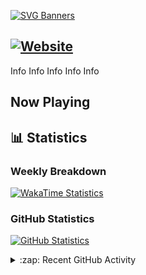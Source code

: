 [![SVG Banners](https://svg-banners-lucatanks.vercel.app/api?type=typeWriter&text1=👋%20Hello%20there,%20I'm%20Luca&width=1000&height=200)](https://lucatanks.xyz)

[![Website](https://img.shields.io/website?down_color=red&down_message=Offline&label=Website&up_color=green&up_message=Online&url=https%3A%2F%2Flucatanks.xyz)](https://lucatanks.xyz)
---

Info
Info
Info
Info
Info

## Now Playing

## 📊 Statistics

### Weekly Breakdown

[![WakaTime Statistics](https://luca-readme-stats.vercel.app/api/wakatime?username=LucaTanks&theme=luca&langs_count=5)](https://lucatanks.xyz)

### GitHub Statistics

[![GitHub Statistics](https://luca-readme-stats.vercel.app/api?username=LucaTanks&theme=luca&show_icons=true)](https://lucatanks.xyz)


<details>
  <summary>:zap: Recent GitHub Activity</summary>
  <br/>
<!--START_SECTION:activity-->
1. ❗️ Closed issue [#1004](https://github.com/anuraghazra/github-readme-stats/issues/1004) in [anuraghazra/github-readme-stats](https://github.com/anuraghazra/github-readme-stats)
2. 💪 Opened PR [#33](https://github.com/tbdscripts/cosmo-issues/pull/33) in [tbdscripts/cosmo-issues](https://github.com/tbdscripts/cosmo-issues)
3. ❗️ Opened issue [#1070](https://github.com/everyday-as/gmodstore-issues/issues/1070) in [everyday-as/gmodstore-issues](https://github.com/everyday-as/gmodstore-issues)
4. ❗️ Opened issue [#1067](https://github.com/everyday-as/gmodstore-issues/issues/1067) in [everyday-as/gmodstore-issues](https://github.com/everyday-as/gmodstore-issues)
5. 🗣 Commented on [#18](https://github.com/Xenthys/ShareXen/issues/18) in [Xenthys/ShareXen](https://github.com/Xenthys/ShareXen)
<!--END_SECTION:activity-->
</details>
